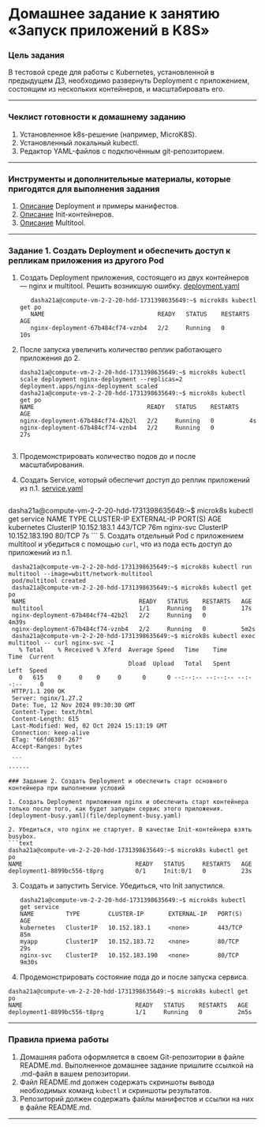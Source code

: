 # Домашнее задание к занятию «Запуск приложений в K8S»

### Цель задания

В тестовой среде для работы с Kubernetes, установленной в предыдущем ДЗ, необходимо развернуть Deployment с приложением, состоящим из нескольких контейнеров, и масштабировать его.

------

### Чеклист готовности к домашнему заданию

1. Установленное k8s-решение (например, MicroK8S).
2. Установленный локальный kubectl.
3. Редактор YAML-файлов с подключённым git-репозиторием.

------

### Инструменты и дополнительные материалы, которые пригодятся для выполнения задания

1. [Описание](https://kubernetes.io/docs/concepts/workloads/controllers/deployment/) Deployment и примеры манифестов.
2. [Описание](https://kubernetes.io/docs/concepts/workloads/pods/init-containers/) Init-контейнеров.
3. [Описание](https://github.com/wbitt/Network-MultiTool) Multitool.

------

### Задание 1. Создать Deployment и обеспечить доступ к репликам приложения из другого Pod

1. Создать Deployment приложения, состоящего из двух контейнеров — nginx и multitool. Решить возникшую ошибку.
     [deployment.yaml](file/deployment.yaml)
    
     ```text
        dasha21a@compute-vm-2-2-20-hdd-1731398635649:~$ microk8s kubectl get po
        NAME                                READY   STATUS    RESTARTS   AGE
        nginx-deployment-67b484cf74-vznb4   2/2     Running   0          10s

     ```
2. После запуска увеличить количество реплик работающего приложения до 2.
    ```text
    dasha21a@compute-vm-2-2-20-hdd-1731398635649:~$ microk8s kubectl scale deployment nginx-deployment --replicas=2
    deployment.apps/nginx-deployment scaled
    dasha21a@compute-vm-2-2-20-hdd-1731398635649:~$ microk8s kubectl get po
    NAME                                READY   STATUS    RESTARTS   AGE
    nginx-deployment-67b484cf74-42b2l   2/2     Running   0          4s
    nginx-deployment-67b484cf74-vznb4   2/2     Running   0          27s


    ```
3. Продемонстрировать количество подов до и после масштабирования.
4. Создать Service, который обеспечит доступ до реплик приложений из п.1.
    [service.yaml](file/service.yaml)
    ```text
  dasha21a@compute-vm-2-2-20-hdd-1731398635649:~$ microk8s kubectl get service
    NAME         TYPE        CLUSTER-IP       EXTERNAL-IP   PORT(S)   AGE
    kubernetes   ClusterIP   10.152.183.1     <none>        443/TCP   76m
    nginx-svc    ClusterIP   10.152.183.190   <none>        80/TCP    7s
    ```
5. Создать отдельный Pod с приложением multitool и убедиться с помощью `curl`, что из пода есть доступ до приложений из п.1.
    
   ```text
    dasha21a@compute-vm-2-2-20-hdd-1731398635649:~$ microk8s kubectl run multitool --image=wbitt/network-multitool
    pod/multitool created
    dasha21a@compute-vm-2-2-20-hdd-1731398635649:~$ microk8s kubectl get po
    NAME                                READY   STATUS    RESTARTS   AGE
    multitool                           1/1     Running   0          17s
    nginx-deployment-67b484cf74-42b2l   2/2     Running   0          4m39s
    nginx-deployment-67b484cf74-vznb4   2/2     Running   0          5m2s
    dasha21a@compute-vm-2-2-20-hdd-1731398635649:~$ microk8s kubectl exec multitool -- curl nginx-svc -I
      % Total    % Received % Xferd  Average Speed   Time    Time     Time  Current
                                     Dload  Upload   Total   Spent    Left  Speed
      0   615    0     0    0     0      0      0 --:--:-- --:--:-- --:--:--     0
    HTTP/1.1 200 OK
    Server: nginx/1.27.2
    Date: Tue, 12 Nov 2024 09:30:30 GMT
    Content-Type: text/html
    Content-Length: 615
    Last-Modified: Wed, 02 Oct 2024 15:13:19 GMT
    Connection: keep-alive
    ETag: "66fd630f-267"
    Accept-Ranges: bytes
    
    ```
------

### Задание 2. Создать Deployment и обеспечить старт основного контейнера при выполнении условий

1. Создать Deployment приложения nginx и обеспечить старт контейнера только после того, как будет запущен сервис этого приложения.
   [deployment-busy.yaml](file/deployment-busy.yaml)

2. Убедиться, что nginx не стартует. В качестве Init-контейнера взять busybox.
```text
dasha21a@compute-vm-2-2-20-hdd-1731398635649:~$ microk8s kubectl get po
NAME                                READY   STATUS     RESTARTS   AGE
deployment1-8899bc556-t8prg         0/1     Init:0/1   0          23s

```
3. Создать и запустить Service. Убедиться, что Init запустился.
    ```text
    dasha21a@compute-vm-2-2-20-hdd-1731398635649:~$ microk8s kubectl get service
    NAME         TYPE        CLUSTER-IP       EXTERNAL-IP   PORT(S)   AGE
    kubernetes   ClusterIP   10.152.183.1     <none>        443/TCP   85m
    myapp        ClusterIP   10.152.183.72    <none>        80/TCP    29s
    nginx-svc    ClusterIP   10.152.183.190   <none>        80/TCP    9m30s

    ```
4. Продемонстрировать состояние пода до и после запуска сервиса.
```text
dasha21a@compute-vm-2-2-20-hdd-1731398635649:~$ microk8s kubectl get po
NAME                                READY   STATUS    RESTARTS   AGE
deployment1-8899bc556-t8prg         1/1     Running   0          2m5s

```
------

### Правила приема работы

1. Домашняя работа оформляется в своем Git-репозитории в файле README.md. Выполненное домашнее задание пришлите ссылкой на .md-файл в вашем репозитории.
2. Файл README.md должен содержать скриншоты вывода необходимых команд `kubectl` и скриншоты результатов.
3. Репозиторий должен содержать файлы манифестов и ссылки на них в файле README.md.

------